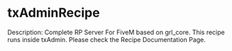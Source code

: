 # txAdminRecipe
Description: Complete RP Server For FiveM based on grl_core.
This recipe runs inside txAdmin. Please check the Recipe Documentation Page.

